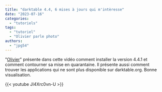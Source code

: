 ```yaml
---
title: "darktable 4.4, 6 mises à jours qui m'intèresse"
date: "2023-07-16"
categories:
  - "tutoriels"
tags:
  - "tutoriel"
  - "Olivier parle photo"
authors:
  - "jpg54"  
---
```

"[Olivier](https://www.youtube.com/@olivierparlephoto)" présente dans cette vidéo comment installer la version 4.4.1 et comment contourner sa mise en quarantaine. Il présente aussi 
comment trouver les applications qui ne sont plus disponible sur darktable.org.
Bonne visualisation.

{{< youtube JI4Xrc0vn-U >}}
